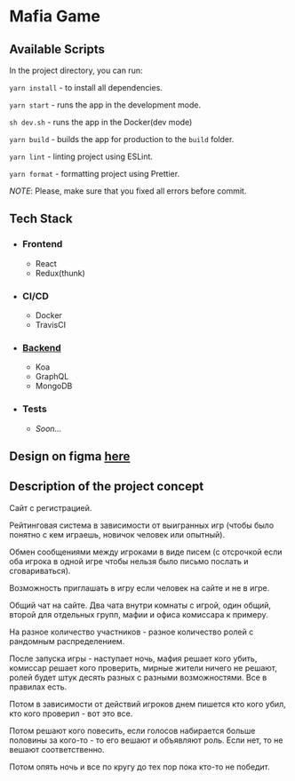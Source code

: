 # Mafia Game

## Available Scripts

In the project directory, you can run:

`yarn install` - to install all dependencies.

`yarn start` - runs the app in the development mode.

`sh dev.sh` - runs the app in the Docker(dev mode)

`yarn build` - builds the app for production to the `build` folder.

`yarn lint` - linting project using ESLint.

`yarn format` - formatting project using Prettier.

_NOTE_: Please, make sure that you fixed all errors before commit.

## Tech Stack

* ### Frontend
  * React
  * Redux(thunk)

* ### CI/CD
  * Docker
  * TravisCI

* ### [Backend](https://github.com/TicTak21/mafia-game-backend)
  * Koa
  * GraphQL
  * MongoDB

* ### Tests
  * _Soon..._

## Design on figma [here](https://www.figma.com/file/3UbRLupkyIEUk2U4RkrmY5/Untitled-(Copy)?node-id=0%3A1)

## Description of the project concept

Сайт с регистрацией.

Рейтинговая система в зависимости от выигранных игр (чтобы было понятно с кем играешь, новичок человек или опытный).

Обмен сообщениями между игроками в виде писем (с отсрочкой если оба игрока в одной игре чтобы нельзя было письмо послать и сговариваться).

Возможность приглашать в игру если человек на сайте и не в игре.

Общий чат на сайте. Два чата внутри комнаты с игрой, один общий, второй для отдельных групп, мафии и офиса комиссара к примеру.

На разное количество участников - разное количество ролей с рандомным распределением.

После запуска игры - наступает ночь, мафия решает кого убить, комиссар решает кого проверить, мирные жители ничего не решают, ролей будет штук десять разных с разными возможностями. Все в правилах есть.

Потом в зависимости от действий игроков днем пишется кто кого убил, кто кого проверил - вот это все.

Потом решают кого повесить, если голосов набирается больше половины за кого-то - то его вешают и объявляют роль. Если нет, то не вешают соответственно.

Потом опять ночь и все по кругу до тех пор пока кто-то не победит.
